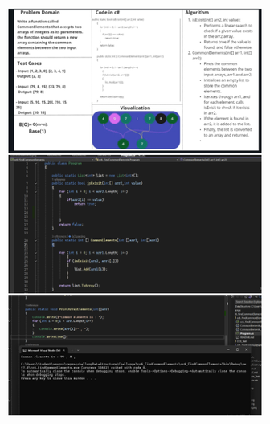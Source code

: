 

![WhitBoard](./CommonElements.png)
![ CommonElementsCode](./CommonElements_Code.png)
![ CommonElementsOutput](./CommonElement_Output.png)
